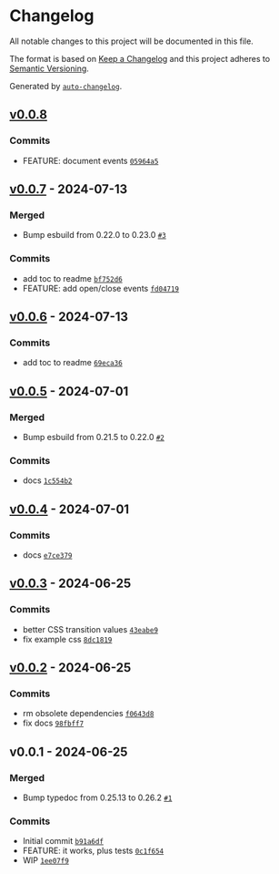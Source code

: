# Changelog

All notable changes to this project will be documented in this file.

The format is based on [Keep a Changelog](https://keepachangelog.com/en/1.0.0/)
and this project adheres to [Semantic Versioning](https://semver.org/spec/v2.0.0.html).

Generated by [`auto-changelog`](https://github.com/CookPete/auto-changelog).

## [v0.0.8](https://github.com/substrate-system/hamburger/compare/v0.0.7...v0.0.8)

### Commits

- FEATURE: document events [`05964a5`](https://github.com/substrate-system/hamburger/commit/05964a5426ce98f9ebd2e30d3ac163b1fb6debbc)

## [v0.0.7](https://github.com/substrate-system/hamburger/compare/v0.0.6...v0.0.7) - 2024-07-13

### Merged

- Bump esbuild from 0.22.0 to 0.23.0 [`#3`](https://github.com/substrate-system/hamburger/pull/3)

### Commits

- add toc to readme [`bf752d6`](https://github.com/substrate-system/hamburger/commit/bf752d6d8a43babf83186b79339dec349bc7d65f)
- FEATURE: add open/close events [`fd04719`](https://github.com/substrate-system/hamburger/commit/fd04719cec0bbcc72e8998a7e11c15f61634aed8)

## [v0.0.6](https://github.com/substrate-system/hamburger/compare/v0.0.5...v0.0.6) - 2024-07-13

### Commits

- add toc to readme [`69eca36`](https://github.com/substrate-system/hamburger/commit/69eca36e0a26ab0e9e9ce5c4b86ee29f9ae702d3)

## [v0.0.5](https://github.com/substrate-system/hamburger/compare/v0.0.4...v0.0.5) - 2024-07-01

### Merged

- Bump esbuild from 0.21.5 to 0.22.0 [`#2`](https://github.com/substrate-system/hamburger/pull/2)

### Commits

- docs [`1c554b2`](https://github.com/substrate-system/hamburger/commit/1c554b2d36849421bbbfd20cfaa1c607ac9456a9)

## [v0.0.4](https://github.com/substrate-system/hamburger/compare/v0.0.3...v0.0.4) - 2024-07-01

### Commits

- docs [`e7ce379`](https://github.com/substrate-system/hamburger/commit/e7ce3793677a5417ef53b5a3f1dab33f3d016c37)

## [v0.0.3](https://github.com/substrate-system/hamburger/compare/v0.0.2...v0.0.3) - 2024-06-25

### Commits

- better CSS transition values [`43eabe9`](https://github.com/substrate-system/hamburger/commit/43eabe9b53bba46df5083f89eecbf525d5500d76)
- fix example css [`8dc1819`](https://github.com/substrate-system/hamburger/commit/8dc181915b4aa2457fb48aa11082420036640700)

## [v0.0.2](https://github.com/substrate-system/hamburger/compare/v0.0.1...v0.0.2) - 2024-06-25

### Commits

- rm obsolete dependencies [`f0643d8`](https://github.com/substrate-system/hamburger/commit/f0643d8c4ee133a554004e037c685798c8366afd)
- fix docs [`98fbff7`](https://github.com/substrate-system/hamburger/commit/98fbff78c57bcb264d8e3ea72ca823832ff13f16)

## v0.0.1 - 2024-06-25

### Merged

- Bump typedoc from 0.25.13 to 0.26.2 [`#1`](https://github.com/substrate-system/hamburger/pull/1)

### Commits

- Initial commit [`b91a6df`](https://github.com/substrate-system/hamburger/commit/b91a6df720ce3270624df7877fa0b10746a1fe6e)
- FEATURE: it works, plus tests [`0c1f654`](https://github.com/substrate-system/hamburger/commit/0c1f6546cf54cdad7626dce91120167c90688068)
- WIP [`1ee07f9`](https://github.com/substrate-system/hamburger/commit/1ee07f91cd2cd0fb2ef56abab2dad055ea59c7ce)

